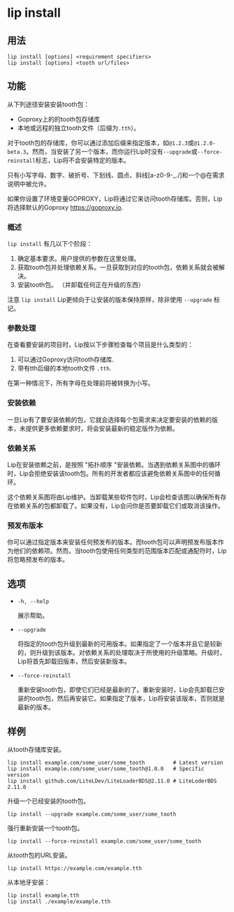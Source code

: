 # lip install

## 用法

```shell
lip install [options] <requirement specifiers>
lip install [options] <tooth url/files>
```

## 功能

从下列途径安装安装tooth包：  

- Goproxy上的的tooth包存储库
- 本地或远程的独立tooth文件（后缀为`.tth`）。

对于tooth包的存储库，你可以通过添加后缀来指定版本，如`@1.2.3`或`@1.2.0-beta.3`。然而，当安装了另一个版本，而你运行Lip时没有`--upgrade`或`--force-reinstall`标志，Lip将不会安装特定的版本。

只有小写字母、数字、破折号、下划线、圆点、斜线[a-z0-9-_./]和一个@在需求说明中被允许。

如果你设置了环境变量GOPROXY，Lip将通过它来访问tooth存储库。否则，Lip将选择默认的Goproxy <https://goproxy.io>.

### 概述

`lip install` 有几以下个阶段：

1. 确定基本要求。用户提供的参数在这里处理。
2. 获取tooth包并处理依赖关系。一旦获取到对应的tooth包，依赖关系就会被解决。
3. 安装tooth包。 （并卸载任何正在升级的东西）

注意 `lip install` Lip更倾向于让安装的版本保持原样，除非使用 `--upgrade` 标记。

### 参数处理

在查看要安装的项目时，Lip按以下步骤检查每个项目是什么类型的：

1. 可以通过Goproxy访问tooth存储库.
2. 带有tth后缀的本地tooth文件 `.tth`.

在第一种情况下，所有字母在处理前将被转换为小写。

### 安装依赖

一旦Lip有了要安装依赖的包，它就会选择每个包需求来决定要安装的依赖的版本，未提供更多依赖要求时，将会安装最新的稳定版作为依赖。

### 依赖关系

Lip在安装依赖之前，是按照 "拓扑顺序 "安装依赖。当遇到依赖关系图中的循环时，Lip会拒绝安装该tooth包。所有的开发者都应该避免依赖关系图中的任何循环。

这个依赖关系图将由Lip维护。当卸载某些软件包时，Lip会检查该图以确保所有存在依赖关系的包都卸载了。如果没有，Lip会问你是否要卸载它们或取消该操作。

### 预发布版本

你可以通过指定版本来安装任何预发布的版本。而tooth包可以声明预发布版本作为他们的依赖项。然而，当tooth包使用任何类型的范围版本匹配或通配符时，Lip 将忽略预发布的版本。

## 选项

- `-h, --help`

  展示帮助。

- `--upgrade`

  将指定的tooth包升级到最新的可用版本。如果指定了一个版本并且它是较新的，则升级到该版本。对依赖关系的处理取决于所使用的升级策略。升级时，Lip将首先卸载旧版本，然后安装新版本。

- `--force-reinstall`

  重新安装tooth包，即使它们已经是最新的了。重新安装时，Lip会先卸载已安装的tooth包，然后再安装它。如果指定了版本，Lip将安装该版本，否则就是最新的版本。

## 样例

从tooth存储库安装。

```shell
lip install example.com/some_user/some_tooth         # Latest version
lip install example.com/some_user/some_tooth@1.0.0   # Specific version
lip install github.com/LiteLDev/LiteLoaderBDS@2.11.0 # LiteLoderBDS 2.11.0
```


升级一个已经安装的tooth包。

```shell
lip install --upgrade example.com/some_user/some_tooth
```

强行重新安装一个tooth包。

```shell
lip install --force-reinstall example.com/some_user/some_tooth
```

从tooth包的URL安装。

```shell
lip install https://example.com/example.tth
```

从本地牙安装：

```shell
lip install example.tth
lip install ./example/example.tth
```